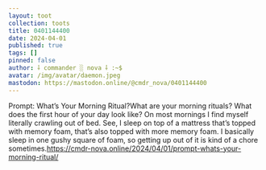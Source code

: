 ```yaml
---
layout: toot
collection: toots
title: 0401144400
date: 2024-04-01
published: true
tags: []
pinned: false
author: ⸸ commander ░ nova ⸸ :~$
avatar: /img/avatar/daemon.jpeg
mastodon: https://mastodon.online/@cmdr_nova/0401144400
---
```


Prompt: What’s Your Morning Ritual?What are your morning rituals? What does the first hour of your day look like? On most mornings I find myself literally crawling out of bed. See, I sleep on top of a mattress that’s topped with memory foam, that’s also topped with more memory foam. I basically sleep in one gushy square of foam, so getting up out of it is kind of a chore sometimes.https://cmdr-nova.online/2024/04/01/prompt-whats-your-morning-ritual/
